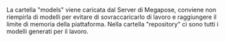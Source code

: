La cartella "models" viene caricata dal Server di Megapose, conviene non riempirla di modelli per evitare di sovraccaricarlo di lavoro e raggiungere il limite di memoria della piattaforma. Nella cartella "repository" ci sono tutti i modelli generati per il lavoro.
